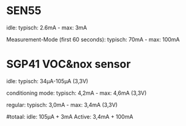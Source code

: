 # SEN55

idle: 
typisch: 2.6mA - max: 3mA

Measurement-Mode (first 60 seconds):
typisch: 70mA - max: 100mA


# SGP41 VOC&nox sensor

idle:
typisch: 34µA-105µA (3,3V)

conditioning mode:
typisch: 4,2mA - max: 4,6mA (3,3V)

regular:
typisch: 3,0mA - max: 3,4mA (3,3V)


#totaal:
idle: 105µA + 3mA
Active: 3,4mA + 100mA



